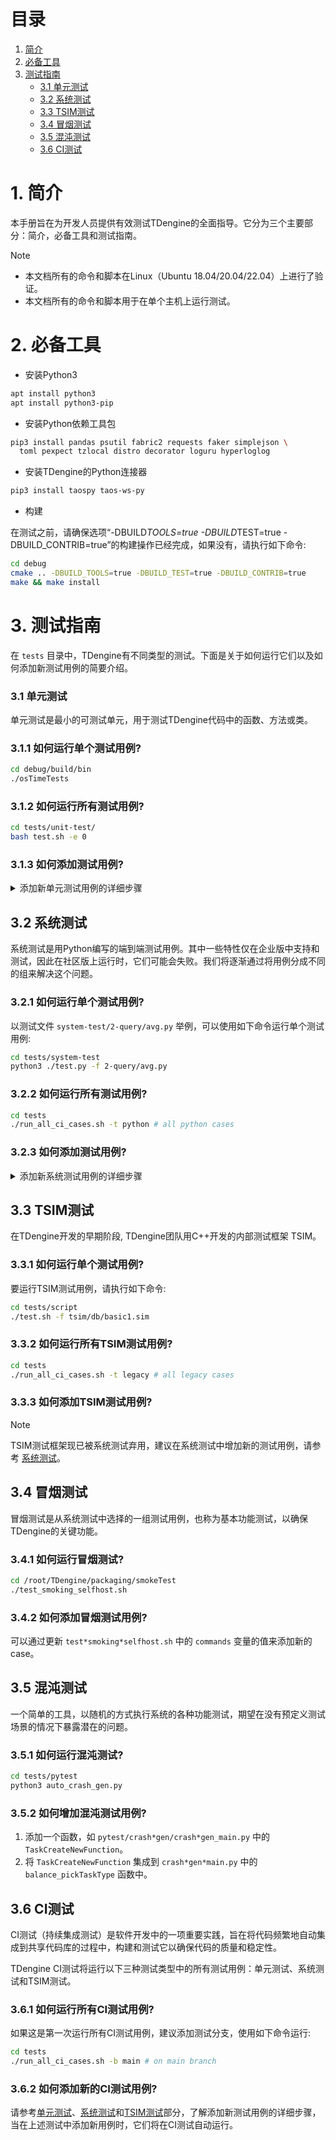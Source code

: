 # 目录

1. [简介](#1-简介)
2. [必备工具](#2-必备工具)
3. [测试指南](#3-测试指南)
    - [3.1 单元测试](#31-单元测试)
    - [3.2 系统测试](#32-系统测试)
    - [3.3 TSIM测试](#33-tsim测试)
    - [3.4 冒烟测试](#34-冒烟测试)
    - [3.5 混沌测试](#35-混沌测试)
    - [3.6 CI测试](#36-ci测试)

# 1. 简介

本手册旨在为开发人员提供有效测试TDengine的全面指导。它分为三个主要部分：简介，必备工具和测试指南。

> [!NOTE]
> - 本文档所有的命令和脚本在Linux（Ubuntu 18.04/20.04/22.04）上进行了验证。
> - 本文档所有的命令和脚本用于在单个主机上运行测试。

# 2. 必备工具

- 安装Python3

```bash
apt install python3
apt install python3-pip
```

- 安装Python依赖工具包

```bash
pip3 install pandas psutil fabric2 requests faker simplejson \
  toml pexpect tzlocal distro decorator loguru hyperloglog
```

- 安装TDengine的Python连接器

```bash
pip3 install taospy taos-ws-py
```

- 构建

在测试之前，请确保选项“-DBUILD*TOOLS=true -DBUILD*TEST=true -DBUILD_CONTRIB=true”的构建操作已经完成，如果没有，请执行如下命令:

```bash
cd debug
cmake .. -DBUILD_TOOLS=true -DBUILD_TEST=true -DBUILD_CONTRIB=true
make && make install
```

# 3. 测试指南

在 `tests` 目录中，TDengine有不同类型的测试。下面是关于如何运行它们以及如何添加新测试用例的简要介绍。

### 3.1 单元测试

单元测试是最小的可测试单元，用于测试TDengine代码中的函数、方法或类。

### 3.1.1 如何运行单个测试用例?

```bash
cd debug/build/bin
./osTimeTests
```

### 3.1.2 如何运行所有测试用例?

```bash
cd tests/unit-test/
bash test.sh -e 0
```

### 3.1.3 如何添加测试用例? 

<details>

<summary>添加新单元测试用例的详细步骤</summary>

Google测试框架用于对特定功能模块进行单元测试，请参考以下步骤添加新的测试用例:

##### a. 创建测试用例文件并开发测试脚本

在目标功能模块对应的测试目录下，创建CPP格式的测试文件，编写相应的测试用例。

##### b. 更新构建配置

修改此目录中的CMakeLists.txt文件, 以确保新的测试文件被包含在编译过程中。配置示例可参考 `source/os/test/CMakeLists.txt`

##### c. 编译测试代码

在项目的根目录下，创建一个编译目录 (例如 debug), 切换到该目录并运行cmake命令 (如 `cmake .. -DBUILD_TEST=1` ) 生成编译文件，
然后运行make命令（如 make）来完成测试代码的编译。

##### d. 执行测试

在编译目录中找到可执行文件并运行它 (如：`TDengine/debug/build/bin/`)。

##### e. 集成用例到CI测试

使用add_test命令将新编译的测试用例添加到CI测试集合中，确保新添加的测试用例可以在每次构建运行。

</details>

## 3.2 系统测试

系统测试是用Python编写的端到端测试用例。其中一些特性仅在企业版中支持和测试，因此在社区版上运行时，它们可能会失败。我们将逐渐通过将用例分成不同的组来解决这个问题。

### 3.2.1 如何运行单个测试用例?

以测试文件 `system-test/2-query/avg.py` 举例，可以使用如下命令运行单个测试用例:

```bash
cd tests/system-test
python3 ./test.py -f 2-query/avg.py
```

### 3.2.2 如何运行所有测试用例?

```bash
cd tests
./run_all_ci_cases.sh -t python # all python cases
```

### 3.2.3 如何添加测试用例?

<details>

<summary>添加新系统测试用例的详细步骤</summary>

Python测试框架由TDengine团队开发, test.py是测试用例执行和监控的入口程序，使用 `python3 ./test.py -h` 查看更多功能。

请参考下面的步骤来添加一个新的测试用例:

##### a. 创建一个测试用例文件并开发测试用例

在目录 `tests/system-test` 下的某个功能目录创建一个测试用例文件, 并参考用例模板 `tests/system-test/0-others/test*case*template.py` 来添加一个新的测试用例。

##### b. 执行测试用例

使用如下命令执行测试用例, 并确保用例执行成功。

``` bash
cd tests/system-test && python3 ./test.py -f 0-others/test_case_template.py 
```

##### c. 集成用例到CI测试

编辑 `tests/parallel_test/cases.task`, 以指定的格式添加测试用例路径。文件的第三列表示是否使用 Address Sanitizer 模式进行测试。

```bash
#caseID,rerunTimes,Run with Sanitizer,casePath,caseCommand
,,n,system-test, python3 ./test.py  -f 0-others/test_case_template.py 
```

</details>

## 3.3 TSIM测试

在TDengine开发的早期阶段, TDengine团队用C++开发的内部测试框架 TSIM。

### 3.3.1 如何运行单个测试用例?

要运行TSIM测试用例，请执行如下命令:

```bash
cd tests/script
./test.sh -f tsim/db/basic1.sim
```

### 3.3.2 如何运行所有TSIM测试用例?

```bash
cd tests
./run_all_ci_cases.sh -t legacy # all legacy cases
```

### 3.3.3 如何添加TSIM测试用例?

> [!NOTE] 
> TSIM测试框架现已被系统测试弃用，建议在系统测试中增加新的测试用例，请参考 [系统测试](#32-系统测试)。 

## 3.4 冒烟测试

冒烟测试是从系统测试中选择的一组测试用例，也称为基本功能测试，以确保TDengine的关键功能。

### 3.4.1 如何运行冒烟测试?

```bash
cd /root/TDengine/packaging/smokeTest
./test_smoking_selfhost.sh
```

### 3.4.2 如何添加冒烟测试用例?

可以通过更新 `test*smoking*selfhost.sh` 中的 `commands` 变量的值来添加新的case。

## 3.5 混沌测试

一个简单的工具，以随机的方式执行系统的各种功能测试，期望在没有预定义测试场景的情况下暴露潜在的问题。

### 3.5.1 如何运行混沌测试?

```bash
cd tests/pytest
python3 auto_crash_gen.py
```

### 3.5.2 如何增加混沌测试用例?

1. 添加一个函数，如 `pytest/crash*gen/crash*gen_main.py` 中的 `TaskCreateNewFunction`。
2. 将 `TaskCreateNewFunction` 集成到 `crash*gen*main.py` 中的 `balance_pickTaskType` 函数中。

## 3.6 CI测试

CI测试（持续集成测试）是软件开发中的一项重要实践，旨在将代码频繁地自动集成到共享代码库的过程中，构建和测试它以确保代码的质量和稳定性。

TDengine CI测试将运行以下三种测试类型中的所有测试用例：单元测试、系统测试和TSIM测试。

### 3.6.1 如何运行所有CI测试用例?

如果这是第一次运行所有CI测试用例，建议添加测试分支，使用如下命令运行:

```bash
cd tests
./run_all_ci_cases.sh -b main # on main branch
```

### 3.6.2 如何添加新的CI测试用例?

请参考[单元测试](#31-单元测试)、[系统测试](#32-系统测试)和[TSIM测试](#33-tsim测试)部分，了解添加新测试用例的详细步骤，当在上述测试中添加新用例时，它们将在CI测试自动运行。
